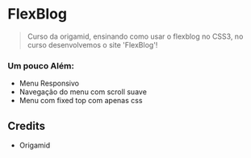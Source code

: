 # FlexBlog

> Curso da origamid, ensinando como usar o flexblog no CSS3, no curso desenvolvemos o site 'FlexBlog'!

### Um pouco Além:
- Menu Responsivo
- Navegação do menu com scroll suave
- Menu com fixed top com apenas css

## Credits

- Origamid